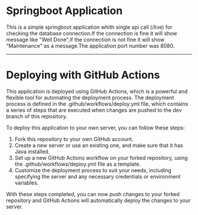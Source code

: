# Springboot Application

  This is a simple springboot application whith single api call (/live) for checking the database connection.If the connection is fine it will show message like "Well Done",if the connection is not fine it will show "Maintenance" as a message.The application port number was 8080.

----------------------------------------------------------------------------------------------------------------------------------------------
# Deploying with GitHub Actions

  This application is deployed using GitHub Actions, which is a powerful and flexible tool for automating the deployment process. The deployment process is defined in the .github/workflows/deploy.yml file, which contains a series of steps that are executed when changes are pushed to the dev branch of this repository.

To deploy this application to your own server, you can follow these steps:

 1. Fork this repository to your own GitHub account.
 2. Create a new server or use an existing one, and make sure that it has Java installed.
 3. Set up a new GitHub Actions workflow on your forked repository, using the .github/workflows/deploy.yml file as a template.
 4. Customize the deployment process to suit your needs, including specifying the server and any necessary credentials or environment variables.

  With these steps completed, you can now push changes to your forked repository and GitHub Actions will automatically deploy the changes to your server.
